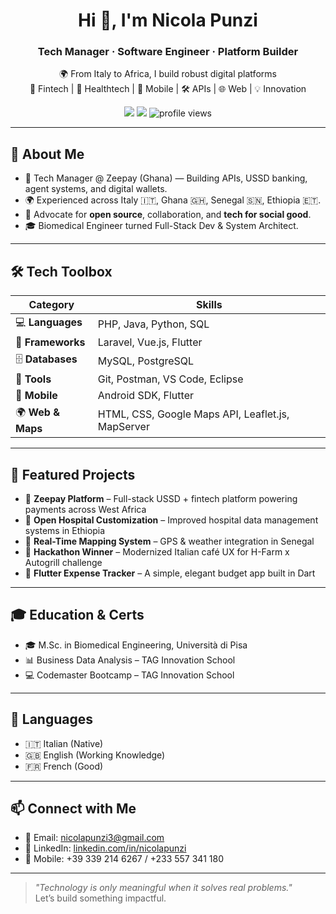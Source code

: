 <h1 align="center">Hi 👋, I'm Nicola Punzi</h1>
<h3 align="center">Tech Manager · Software Engineer · Platform Builder</h3>

<p align="center">
  🌍 From Italy to Africa, I build robust digital platforms <br>
  💸 Fintech | 🏥 Healthtech | 📲 Mobile | 🛠 APIs | 🌐 Web | 💡 Innovation
</p>

<p align="center">
  <a href="mailto:nicolapunzi3@gmail.com"><img src="https://img.shields.io/badge/email-nicolapunzi3@gmail.com-blue?style=flat-square&logo=gmail"></a>
  <a href="https://www.linkedin.com/in/nicolapunzi/"><img src="https://img.shields.io/badge/LinkedIn-Nicola%20Punzi-blue?style=flat-square&logo=linkedin"></a>
  <img src="https://komarev.com/ghpvc/?username=nicolapunzi&label=Profile%20views&color=0e75b6&style=flat" alt="profile views" />
</p>

---

## 🚀 About Me

- 💼 Tech Manager @ Zeepay (Ghana) — Building APIs, USSD banking, agent systems, and digital wallets.
- 🌍 Experienced across Italy 🇮🇹, Ghana 🇬🇭, Senegal 🇸🇳, Ethiopia 🇪🇹.
- 🤝 Advocate for **open source**, collaboration, and **tech for social good**.
- 🎓 Biomedical Engineer turned Full-Stack Dev & System Architect.

---

## 🛠️ Tech Toolbox

| Category     | Skills |
|-------------|--------|
| 💻 **Languages** | PHP, Java, Python, SQL |
| 🚀 **Frameworks** | Laravel, Vue.js, Flutter |
| 🗄️ **Databases** | MySQL, PostgreSQL |
| 🧰 **Tools** | Git, Postman, VS Code, Eclipse |
| 📲 **Mobile** | Android SDK, Flutter |
| 🌍 **Web & Maps** | HTML, CSS, Google Maps API, Leaflet.js, MapServer |

---

## 🌟 Featured Projects

- 🔐 **Zeepay Platform** – Full-stack USSD + fintech platform powering payments across West Africa
- 🏥 **Open Hospital Customization** – Improved hospital data management systems in Ethiopia
- 📡 **Real-Time Mapping System** – GPS & weather integration in Senegal
- 🥇 **Hackathon Winner** – Modernized Italian café UX for H-Farm x Autogrill challenge
- 💸 **Flutter Expense Tracker** – A simple, elegant budget app built in Dart
---

## 🎓 Education & Certs

- 🎓 M.Sc. in Biomedical Engineering, Università di Pisa  
- 📊 Business Data Analysis – TAG Innovation School  
- 💻 Codemaster Bootcamp – TAG Innovation School

---

## 💬 Languages

- 🇮🇹 Italian (Native)
- 🇬🇧 English (Working Knowledge)
- 🇫🇷 French (Good)

---

## 📫 Connect with Me

- 📧 Email: [nicolapunzi3@gmail.com](mailto:nicolapunzi3@gmail.com)  
- 💼 LinkedIn: [linkedin.com/in/nicolapunzi](https://www.linkedin.com/in/nicolapunzi/)  
- 📱 Mobile: +39 339 214 6267 / +233 557 341 180

---

> _"Technology is only meaningful when it solves real problems."_  
> Let’s build something impactful.

